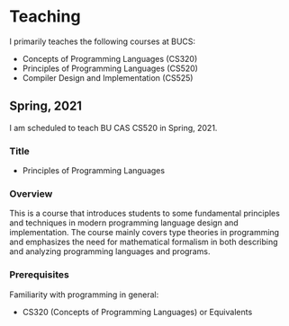 # Teaching

I primarily teaches the following courses at BUCS:

* Concepts of Programming Languages (CS320)
* Principles of Programming Languages (CS520)
* Compiler Design and Implementation (CS525)

## Spring, 2021

I am scheduled to teach BU CAS CS520 in Spring, 2021.

### Title

* Principles of Programming Languages

### Overview

This is a course that introduces
students to some fundamental principles and techniques in modern
programming language design and implementation. The course mainly
covers type theories in programming and emphasizes the need for
mathematical formalism in both describing and analyzing programming
languages and programs.

### Prerequisites

Familiarity with programming in general:

* CS320 (Concepts of Programming Languages) or Equivalents

